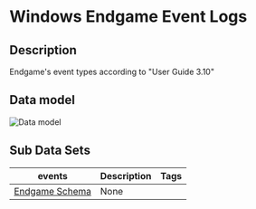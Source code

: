 # Windows Endgame Event Logs

## Description
Endgame's event types according to "User Guide 3.10"

## Data model
![Data model](/resources/images/EndgameDataModel.png)

## Sub Data Sets
|events|Description|Tags|
|---|---|---|
|[Endgame Schema](events/schema.md)|None||
